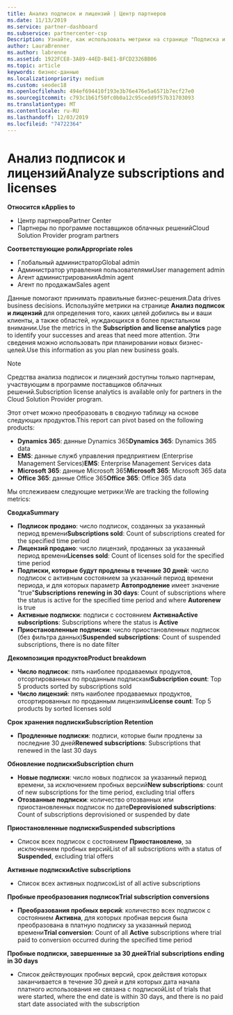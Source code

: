 ```yaml
---
title: Анализ подписок и лицензий | Центр партнеров
ms.date: 11/13/2019
ms.service: partner-dashboard
ms.subservice: partnercenter-csp
Description: Узнайте, как использовать метрики на странице "Подписка и анализ лицензий" для выяснения успеха и областей, требующих дополнительных внимания.
author: LauraBrenner
ms.author: labrenne
ms.assetid: 1922FCE8-3A89-44ED-B4E1-BFCD2326BB06
ms.topic: article
keywords: бизнес-данные
ms.localizationpriority: medium
ms.custom: seodec18
ms.openlocfilehash: 494ef694410f193e3b76e476e5a6571b7ecf27e0
ms.sourcegitcommit: c793c1b61f50fc0b0a12c95cedd9f57b31703093
ms.translationtype: MT
ms.contentlocale: ru-RU
ms.lasthandoff: 12/03/2019
ms.locfileid: "74722364"
---
```

# <a name="analyze-subscriptions-and-licenses"></a><span data-ttu-id="31b52-104">Анализ подписок и лицензий</span><span class="sxs-lookup"><span data-stu-id="31b52-104">Analyze subscriptions and licenses</span></span> 

<span data-ttu-id="31b52-105">**Относится к**</span><span class="sxs-lookup"><span data-stu-id="31b52-105">**Applies to**</span></span>

- <span data-ttu-id="31b52-106">Центр партнеров</span><span class="sxs-lookup"><span data-stu-id="31b52-106">Partner Center</span></span>
- <span data-ttu-id="31b52-107">Партнеры по программе поставщиков облачных решений</span><span class="sxs-lookup"><span data-stu-id="31b52-107">Cloud Solution Provider program partners</span></span>

<span data-ttu-id="31b52-108">**Соответствующие роли**</span><span class="sxs-lookup"><span data-stu-id="31b52-108">**Appropriate roles**</span></span>

- <span data-ttu-id="31b52-109">Глобальный администратор</span><span class="sxs-lookup"><span data-stu-id="31b52-109">Global admin</span></span>
- <span data-ttu-id="31b52-110">Администратор управления пользователями</span><span class="sxs-lookup"><span data-stu-id="31b52-110">User management admin</span></span>
- <span data-ttu-id="31b52-111">Агент администрирования</span><span class="sxs-lookup"><span data-stu-id="31b52-111">Admin agent</span></span>
- <span data-ttu-id="31b52-112">Агент по продажам</span><span class="sxs-lookup"><span data-stu-id="31b52-112">Sales agent</span></span>

<span data-ttu-id="31b52-113">Данные помогают принимать правильные бизнес-решения.</span><span class="sxs-lookup"><span data-stu-id="31b52-113">Data drives business decisions.</span></span> <span data-ttu-id="31b52-114">Используйте метрики на странице **Анализ подписок и лицензий** для определения того, каких целей добились вы и ваши клиенты, а также областей, нуждающихся в более пристальном внимании.</span><span class="sxs-lookup"><span data-stu-id="31b52-114">Use the metrics in the **Subscription and license analytics** page to identify your successes and areas that need more attention.</span></span> <span data-ttu-id="31b52-115">Эти сведения можно использовать при планировании новых бизнес-целей.</span><span class="sxs-lookup"><span data-stu-id="31b52-115">Use this information as you plan new business goals.</span></span>

> [!NOTE]
> <span data-ttu-id="31b52-116">Средства анализа подписок и лицензий доступны только партнерам, участвующим в программе поставщиков облачных решений.</span><span class="sxs-lookup"><span data-stu-id="31b52-116">Subscription license analytics is available only for partners in the Cloud Solution Provider program.</span></span>


<span data-ttu-id="31b52-117">Этот отчет можно преобразовать в сводную таблицу на основе следующих продуктов.</span><span class="sxs-lookup"><span data-stu-id="31b52-117">This report can pivot based on the following products:</span></span>

 - <span data-ttu-id="31b52-118">**Dynamics 365**: данные Dynamics 365</span><span class="sxs-lookup"><span data-stu-id="31b52-118">**Dynamics 365**: Dynamics 365 data</span></span>  
 - <span data-ttu-id="31b52-119">**EMS**: данные служб управления предприятием (Enterprise Management Services)</span><span class="sxs-lookup"><span data-stu-id="31b52-119">**EMS**: Enterprise Management Services data</span></span>  
 - <span data-ttu-id="31b52-120">**Microsoft 365**: данные Microsoft 365</span><span class="sxs-lookup"><span data-stu-id="31b52-120">**Microsoft 365**: Microsoft 365 data</span></span>  
 - <span data-ttu-id="31b52-121">**Office 365**: данные Office 365</span><span class="sxs-lookup"><span data-stu-id="31b52-121">**Office 365**: Office 365 data</span></span>  


<span data-ttu-id="31b52-122">Мы отслеживаем следующие метрики:</span><span class="sxs-lookup"><span data-stu-id="31b52-122">We are tracking the following metrics:</span></span>

<span data-ttu-id="31b52-123">**Сводка**</span><span class="sxs-lookup"><span data-stu-id="31b52-123">**Summary**</span></span>  
 - <span data-ttu-id="31b52-124">**Подписок продано**: число подписок, созданных за указанный период времени</span><span class="sxs-lookup"><span data-stu-id="31b52-124">**Subscriptions sold**: Count of subscriptions created for the specified time period</span></span>  
 - <span data-ttu-id="31b52-125">**Лицензий продано**: число лицензий, проданных за указанный период времени</span><span class="sxs-lookup"><span data-stu-id="31b52-125">**Licenses sold**: Count of licenses sold for the specified time period</span></span>   
 - <span data-ttu-id="31b52-126">**Подписки, которые будут продлены в течение 30 дней**: число подписок с активным состоянием за указанный период времени периода, и для которых параметр **Автопродление** имеет значение "true"</span><span class="sxs-lookup"><span data-stu-id="31b52-126">**Subscriptions renewing in 30 days**: Count of subscriptions where the status is active for the specified time period and where **Autorenew** is true</span></span>
 - <span data-ttu-id="31b52-127">**Активные подписки**: подписи с состоянием **Активна**</span><span class="sxs-lookup"><span data-stu-id="31b52-127">**Active subscriptions**: Subscriptions where the status is **Active**</span></span>  
 - <span data-ttu-id="31b52-128">**Приостановленные подписки**: число приостановленных подписок (без фильтра данных)</span><span class="sxs-lookup"><span data-stu-id="31b52-128">**Suspended subscriptions**: Count of suspended subscriptions, there is no date filter</span></span>  

<span data-ttu-id="31b52-129">**Декомпозиция продуктов**</span><span class="sxs-lookup"><span data-stu-id="31b52-129">**Product breakdown**</span></span>  
 - <span data-ttu-id="31b52-130">**Число подписок**: пять наиболее продаваемых продуктов, отсортированных по проданным подпискам</span><span class="sxs-lookup"><span data-stu-id="31b52-130">**Subscription count**: Top 5 products sorted by subscriptions sold</span></span>  
 - <span data-ttu-id="31b52-131">**Число лицензий**: пять наиболее продаваемых продуктов, отсортированных по проданным лицензиям</span><span class="sxs-lookup"><span data-stu-id="31b52-131">**License count**: Top 5 products by sorted licenses sold</span></span>

<span data-ttu-id="31b52-132">**Срок хранения подписки**</span><span class="sxs-lookup"><span data-stu-id="31b52-132">**Subscription Retention**</span></span>
 - <span data-ttu-id="31b52-133">**Продленные подписки**: подписи, которые были продлены за последние 30 дней</span><span class="sxs-lookup"><span data-stu-id="31b52-133">**Renewed subscriptions**: Subscriptions that renewed in the last 30 days</span></span>  

<span data-ttu-id="31b52-134">**Обновление подписки**</span><span class="sxs-lookup"><span data-stu-id="31b52-134">**Subscription churn**</span></span>  
 - <span data-ttu-id="31b52-135">**Новые подписки**: число новых подписок за указанный период времени, за исключением пробных версий</span><span class="sxs-lookup"><span data-stu-id="31b52-135">**New subscriptions**: count of new subscriptions for the time period, excluding trial offers</span></span>  
 - <span data-ttu-id="31b52-136">**Отозванные подписки**: количество отозванных или приостановленных подписок по дате</span><span class="sxs-lookup"><span data-stu-id="31b52-136">**Deprovisioned subscriptions**: Count of subscriptions deprovisioned or suspended by date</span></span>  

<span data-ttu-id="31b52-137">**Приостановленные подписки**</span><span class="sxs-lookup"><span data-stu-id="31b52-137">**Suspended subscriptions**</span></span>  
 - <span data-ttu-id="31b52-138">Список всех подписок с состоянием **Приостановлено**, за исключением пробных версий</span><span class="sxs-lookup"><span data-stu-id="31b52-138">List of all subscriptions with a status of **Suspended**, excluding trial offers</span></span>  
  
<span data-ttu-id="31b52-139">**Активные подписки**</span><span class="sxs-lookup"><span data-stu-id="31b52-139">**Active subscriptions**</span></span>
 - <span data-ttu-id="31b52-140">Список всех активных подписок</span><span class="sxs-lookup"><span data-stu-id="31b52-140">List of all active subscriptions</span></span>  

<span data-ttu-id="31b52-141">**Пробные преобразования подписок**</span><span class="sxs-lookup"><span data-stu-id="31b52-141">**Trial subscription conversions**</span></span>  
 - <span data-ttu-id="31b52-142">**Преобразования пробных версий**: количество всех подписок с состоянием **Активна**, для которых пробная версия была преобразована в платную подписку за указанный период времени</span><span class="sxs-lookup"><span data-stu-id="31b52-142">**Trial conversion**: Count of all **Active** subscriptions where trial paid to conversion occurred during the specified time period</span></span>  

<span data-ttu-id="31b52-143">**Пробные подписки, завершенные за 30 дней**</span><span class="sxs-lookup"><span data-stu-id="31b52-143">**Trial subscriptions ending in 30 days**</span></span>  
 - <span data-ttu-id="31b52-144">Список действующих пробных версий, срок действия которых заканчивается в течение 30 дней и для которых дата начала платного использования не связана с подпиской</span><span class="sxs-lookup"><span data-stu-id="31b52-144">List of trials that were started, where the end date is within 30 days, and there is no paid start date associated with the subscription</span></span>  

  